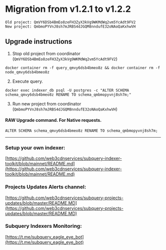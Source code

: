 # Migration from v1.2.1 to v1.2.2
```
Old project: QmVY6DSb4BmEo8zeFH3ZyX3kVg9WKMdWq2vm5YcAdt9FV2
New project: QmbmoPYVnJ8sh7mJRBS4dJGQM8nndufE32oNAoQaKxhwVH
```


## Upgrade instructions
 1) Stop old project from coordinator (`QmVY6DSb4BmEo8zeFH3ZyX3kVg9WKMdWq2vm5YcAdt9FV2`)

```
docker container rm -f query_qmvy6dsb4bmeo8z && docker container rm -f node_qmvy6dsb4bmeo8z
```

 2) Execute query.

```
docker exec indexer_db psql -U postgres -c "ALTER SCHEMA schema_qmvy6dsb4bmeo8z RENAME TO schema_qmbmopyvnj8sh7m;"

```

 3) Run new project from coordinator (`QmbmoPYVnJ8sh7mJRBS4dJGQM8nndufE32oNAoQaKxhwVH`)

#### RAW Upgrade command. For Native requests.
`ALTER SCHEMA schema_qmvy6dsb4bmeo8z RENAME TO schema_qmbmopyvnj8sh7m;`


___
### Setup your own indexer:

[https://github.com/web3cdnservices/subquery-indexer-toolkit/blob/mainnet/README.md](https://github.com/web3cdnservices/subquery-indexer-toolkit/blob/mainnet/README.md)

### Projects Updates Alerts channel:

[https://github.com/web3cdnservices/subquery-projects-updates/blob/master/README.MD](https://github.com/web3cdnservices/subquery-projects-updates/blob/master/README.MD)

### Subquery Indexers Monitoring:

[https://t.me/subquery_eagle_eye_bot](https://t.me/subquery_eagle_eye_bot)
